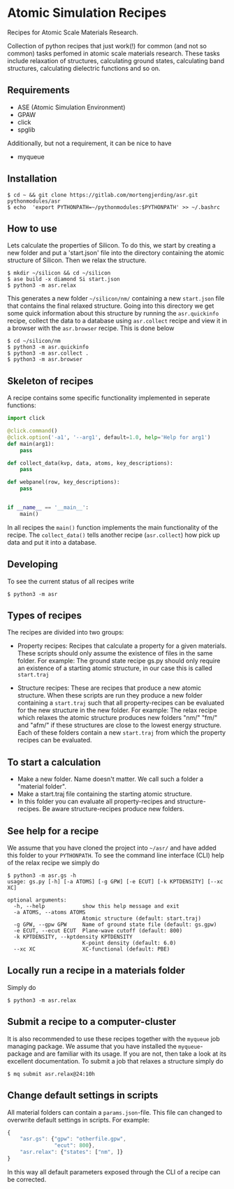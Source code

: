 Atomic Simulation Recipes
=========================
Recipes for Atomic Scale Materials Research.

Collection of python recipes that just work(!) for common (and not so common)
tasks perfomed in atomic scale materials research. These tasks include
relaxation of structures, calculating ground states, calculating band
structures, calculating dielectric functions and so on.

Requirements
------------

* ASE (Atomic Simulation Environment)
* GPAW
* click
* spglib

Additionally, but not a requirement, it can be nice to have
* myqueue

Installation
------------

```console
$ cd ~ && git clone https://gitlab.com/mortengjerding/asr.git pythonmodules/asr
$ echo  'export PYTHONPATH=~/pythonmodules:$PYTHONPATH' >> ~/.bashrc 
```

How to use
----------
Lets calculate the properties of Silicon. To do this, we start by creating
a new folder and put a 'start.json' file into the directory containing
the atomic structure of Silicon. Then we relax the structure.
```console
$ mkdir ~/silicon && cd ~/silicon
$ ase build -x diamond Si start.json
$ python3 -m asr.relax
```

This generates a new folder `~/silicon/nm/` containing a new `start.json`
file that contains the final relaxed structure. Going into this directory we
get some quick information about this structure by running the `asr.quickinfo`
recipe, collect the data to a database using `asr.collect` recipe and view it
in a browser with the `asr.browser` recipe. This is done below

```console
$ cd ~/silicon/nm
$ python3 -m asr.quickinfo
$ python3 -m asr.collect .
$ python3 -m asr.browser
```

Skeleton of recipes
-------------------
A recipe contains some specific functionality implemented in seperate functions:

```python
import click

@click.command()
@click.option('-a1', '--arg1', default=1.0, help='Help for arg1')
def main(arg1):
    pass

def collect_data(kvp, data, atoms, key_descriptions):
    pass

def webpanel(row, key_descriptions):
    pass


if __name__ == '__main__':
    main()

```

In all recipes the `main()` function implements the main functionality of
the recipe. The `collect_data()` tells another recipe (`asr.collect`) how
pick up data and put it into a database.


Developing
----------
To see the current status of all recipes write
```console
$ python3 -m asr
```

Types of recipes
----------------
The recipes are divided into two groups:

- Property recipes: Recipes that calculate a property for a given materials.
  These scripts should only assume the existence of files in the same folder.
  For example: The ground state recipe gs.py should only require an existence
  of a starting atomic structure, in our case this is called `start.traj`

- Structure recipes: These are recipes that produce a new atomic structure.
  When these scripts are run they produce a new folder containing a `start.traj`
  such that all property-recipes can be evaluated for the new structure in
  the new folder. For example: The relax recipe which relaxes the atomic
  structure produces new folders "nm/" "fm/" and "afm/" if these structures
  are close to the lowest energy structure. Each of these folders contain
  a new `start.traj` from which the property recipes can be evaluated.

To start a calculation
----------------------
- Make a new folder. Name doesn't matter. We call such a folder a
  "material folder".
- Make a start.traj file containing the starting atomic structure.
- In this folder you can evaluate all property-recipes and
  structure-recipes. Be aware structure-recipes produce new folders.

See help for a recipe
---------------------
We assume that you have cloned the project into `~/asr/` and have added
this folder to your `PYTHONPATH`. To see the command line interface (CLI)
help of the relax recipe we simply do

```console
$ python3 -m asr.gs -h
usage: gs.py [-h] [-a ATOMS] [-g GPW] [-e ECUT] [-k KPTDENSITY] [--xc XC]

optional arguments:
  -h, --help            show this help message and exit
  -a ATOMS, --atoms ATOMS
                        Atomic structure (default: start.traj)
  -g GPW, --gpw GPW     Name of ground state file (default: gs.gpw)
  -e ECUT, --ecut ECUT  Plane-wave cutoff (default: 800)
  -k KPTDENSITY, --kptdensity KPTDENSITY
                        K-point density (default: 6.0)
  --xc XC               XC-functional (default: PBE)
```

Locally run a recipe in a materials folder
------------------------------------------

Simply do
```console
$ python3 -m asr.relax
```

Submit a recipe to a computer-cluster
-------------------------------------
It is also recommended to use these recipes together with the `myqueue`
job managing package. We assume that you have installed the `myqueue`-package
and are familiar with its usage. If you are not, then take a look at its excellent
documentation. To submit a job that relaxes a structure simply do

```console
$ mq submit asr.relax@24:10h
```

Change default settings in scripts
----------------------------------
All material folders can contain a `params.json`-file. This file can
changed to overwrite default settings in scripts. For example:

```javascript
{
    "asr.gs": {"gpw": "otherfile.gpw",
               "ecut": 800},
    "asr.relax": {"states": ["nm", ]}
}
```

In this way all default parameters exposed through the CLI of a recipe
can be corrected.

